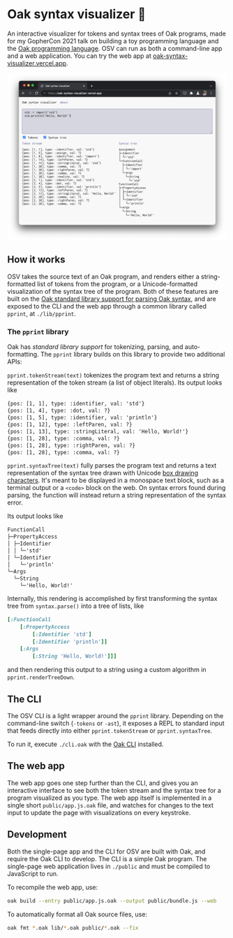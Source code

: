 # Oak syntax visualizer 🔭

An interactive visualizer for tokens and syntax trees of Oak programs, made for my GopherCon 2021 talk on building a toy programming language and the [Oak programming language](https://oaklang.org). OSV can run as both a command-line app and a web application. You can try the web app at [oak-syntax-visualizer.vercel.app](https://oak-syntax-visualizer.vercel.app/).

![A screenshot of the syntax visualizer running in a browser](docs/screenshot.png)

## How it works

OSV takes the source text of an Oak program, and renders either a string-formatted list of tokens from the program, or a Unicode-formatted visualization of the syntax tree of the program. Both of these features are built on the [Oak standard library support for parsing Oak syntax](https://github.com/thesephist/oak/blob/main/lib/syntax.oak), and are exposed to the CLI and the web app through a common library called `pprint`, at `./lib/pprint`.

### The `pprint` library

Oak has _standard library support_ for tokenizing, parsing, and auto-formatting. The `pprint` library builds on this library to provide two additional APIs:

`pprint.tokenStream(text)` tokenizes the program text and returns a string representation of the token stream (a list of object literals). Its output looks like

```
{pos: [1, 1], type: :identifier, val: 'std'}
{pos: [1, 4], type: :dot, val: ?}
{pos: [1, 5], type: :identifier, val: 'println'}
{pos: [1, 12], type: :leftParen, val: ?}
{pos: [1, 13], type: :stringLiteral, val: 'Hello, World!'}
{pos: [1, 28], type: :comma, val: ?}
{pos: [1, 28], type: :rightParen, val: ?}
{pos: [1, 28], type: :comma, val: ?}
```

`pprint.syntaxTree(text)` fully parses the program text and returns a text representation of the syntax tree drawn with Unicode [box drawing characters](https://en.wikipedia.org/wiki/Box-drawing_character). It's meant to be displayed in a monospace text block, such as a terminal output or a `<code>` block on the web. On syntax errors found during parsing, the function will instead return a string representation of the syntax error.

Its output looks like

```
FunctionCall
├─PropertyAccess
│ ├─Identifier
│ │ └─'std'
│ └─Identifier
│   └─'println'
└─Args
  └─String
    └─'Hello, World!'
```

Internally, this rendering is accomplished by first transforming the syntax tree from `syntax.parse()` into a tree of lists, like

```rb
[:FunctionCall
	[:PropertyAccess
		[:Identifier 'std']
		[:Identifier 'println']]
	[:Args
		[:String 'Hello, World!']]]
```

and then rendering this output to a string using a custom algorithm in `pprint.renderTreeDown`.

## The CLI

The OSV CLI is a light wrapper around the `pprint` library. Depending on the command-line switch (`-tokens` or `-ast`), it exposes a REPL to standard input that feeds directly into either `pprint.tokenStream` or `pprint.syntaxTree`.

To run it, execute `./cli.oak` with the [Oak CLI](https://github.com/thesephist/oak) installed.

## The web app

The web app goes one step further than the CLI, and gives you an interactive interface to see both the token stream and the syntax tree for a program visualized as you type. The web app itself is implemented in a single short `public/app.js.oak` file, and watches for changes to the text input to update the page with visualizations on every keystroke.

## Development

Both the single-page app and the CLI for OSV are built with Oak, and require the Oak CLI to develop. The CLI is a simple Oak program. The single-page web application lives in `./public` and must be compiled to JavaScript to run.

To recompile the web app, use:

```sh
oak build --entry public/app.js.oak --output public/bundle.js --web
```

To automatically format all Oak source files, use:

```sh
oak fmt *.oak lib/*.oak public/*.oak --fix
```
